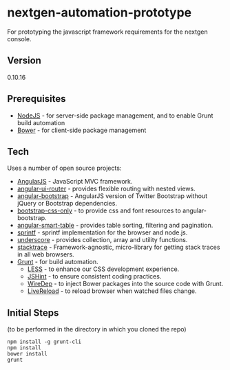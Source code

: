 # nextgen-automation-prototype

For prototyping the javascript framework requirements for the nextgen console.

Version
---
0.10.16

Prerequisites
---
* [NodeJS](http://nodejs.org/) - for server-side package management, and to enable Grunt build automation
* [Bower](http://bower.io/) - for client-side package management

Tech
---
Uses a number of open source projects:

* [AngularJS](https://angularjs.org/) - JavaScript MVC framework.
* [angular-ui-router](https://github.com/angular-ui/ui-router) - provides flexible routing with nested views.
* [angular-bootstrap](http://angular-ui.github.io/bootstrap/) - AngularJS version of Twitter Bootstrap without jQuery or Bootstrap dependencies.
* [bootstrap-css-only](https://github.com/fyockm/bootstrap-css-only) - to provide css and font resources to angular-bootstrap.
* [angular-smart-table](https://github.com/lorenzofox3/Smart-Table) - provides table sorting, filtering and pagination.
* [sprintf](https://github.com/alexei/sprintf.js) - sprintf implementation for the browser and node.js.
* [underscore](http://underscorejs.org/) - provides collection, array and utility functions.
* [stacktrace](https://github.com/stacktracejs/stacktrace.js/) - Framework-agnostic, micro-library for getting stack traces in all web browsers.
* [Grunt](http://gruntjs.com/) - for build automation.
    * [LESS](http://lesscss.org/) - to enhance our CSS development experience.
    * [JSHint](http://www.jshint.com/docs/) - to ensure consistent coding practices.
    * [WireDep](https://github.com/stephenplusplus/grunt-wiredep) - to inject Bower packages into the source code with Grunt.
    * [LiveReload](http://livereload.com/) - to reload browser when watched files change.

Initial Steps
---
(to be performed in the directory in which you cloned the repo)
```
npm install -g grunt-cli
npm install
bower install
grunt
```
